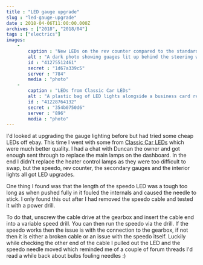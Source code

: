 ```yaml
---
title : "LED gauge upgrade"
slug : "led-gauge-upgrade"
date : 2018-04-06T11:00:00.000Z
archives : ["2018", "2018/04"]
tags : ["electrics"]
images:
    -
        caption : "New LEDs on the rev counter compared to the standard on the others"
        alt : "A dark photo showing guages lit up behind the steering wheel. The rev counter is brighter than the others"
        id : "41275512461"
        secret : "1d67a339c5"
        server : "784"
        media : "photo"
    -
        caption : "LEDs from Classic Car LEDs"
        alt : "A plastic bag of LED lights alongside a business card reading 'Classic Car LEDs'"
        id : "41228764132"
        secret : "354b0750d6"
        server : "896"
        media : "photo"
---
```


I'd looked at upgrading the gauge lighting before but had tried some cheap LEDs off ebay. This time I went with some from [Classic Car LEDs](https://www.classiccarleds.co.uk/) which were much better quality. I had a chat with Duncan the owner and got enough sent through to replace the main lamps on the dashboard. In the end I didn't replace the heater control lamps as they were too difficult to swap, but the speedo, rev counter, the secondary gauges and the interior lights all got LED upgrades.

One thing I found was that the length of the speedo LED was a tough too long as when pushed fully in it fouled the internals and caused the needle to stick. I only found this out after I had removed the speedo cable and tested it with a power drill.

To do that, unscrew the cable drive at the gearbox and insert the cable end into a variable speed drill. You can then run the speedo via the drill. If the speedo works then the issue is with the connection to the gearbox, if not then it is either a broken cable or an issue with the speedo itself. Luckily while checking the other end of the cable I pulled out the LED and the speedo needle moved which reminded me of a couple of forum threads I'd read a while back about bulbs fouling needles :)